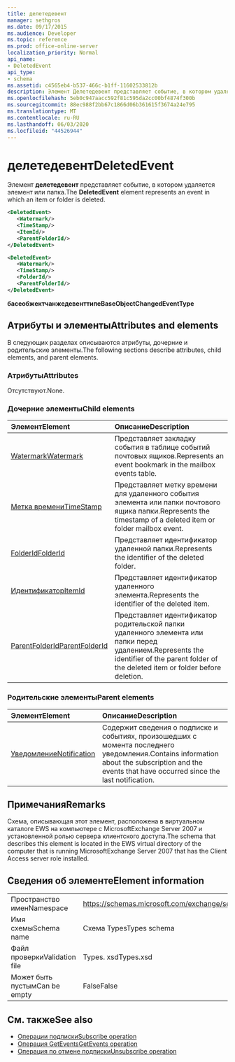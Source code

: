 ```yaml
---
title: делетедевент
manager: sethgros
ms.date: 09/17/2015
ms.audience: Developer
ms.topic: reference
ms.prod: office-online-server
localization_priority: Normal
api_name:
- DeletedEvent
api_type:
- schema
ms.assetid: c4565eb4-b537-466c-b1ff-11602533812b
description: Элемент Делетедевент представляет событие, в котором удаляется элемент или папка.
ms.openlocfilehash: 5eb0c947aacc592f81c595da2cc00bf4874f300b
ms.sourcegitcommit: 88ec988f2bb67c1866d06b361615f3674a24e795
ms.translationtype: MT
ms.contentlocale: ru-RU
ms.lasthandoff: 06/03/2020
ms.locfileid: "44526944"
---
```

# <a name="deletedevent"></a><span data-ttu-id="7c0f5-103">делетедевент</span><span class="sxs-lookup"><span data-stu-id="7c0f5-103">DeletedEvent</span></span>

<span data-ttu-id="7c0f5-104">Элемент **делетедевент** представляет событие, в котором удаляется элемент или папка.</span><span class="sxs-lookup"><span data-stu-id="7c0f5-104">The **DeletedEvent** element represents an event in which an item or folder is deleted.</span></span> 
  
```xml
<DeletedEvent>
   <Watermark/>
   <TimeStamp/>
   <ItemId/>
   <ParentFolderId/>
</DeletedEvent>
```

```xml
<DeletedEvent>
   <Watermark/>
   <TimeStamp/>
   <FolderId/>
   <ParentFolderId/>
</DeletedEvent>
```

<span data-ttu-id="7c0f5-105">**басеобжектчанжедевенттипе**</span><span class="sxs-lookup"><span data-stu-id="7c0f5-105">**BaseObjectChangedEventType**</span></span>

## <a name="attributes-and-elements"></a><span data-ttu-id="7c0f5-106">Атрибуты и элементы</span><span class="sxs-lookup"><span data-stu-id="7c0f5-106">Attributes and elements</span></span>

<span data-ttu-id="7c0f5-107">В следующих разделах описываются атрибуты, дочерние и родительские элементы.</span><span class="sxs-lookup"><span data-stu-id="7c0f5-107">The following sections describe attributes, child elements, and parent elements.</span></span>
  
### <a name="attributes"></a><span data-ttu-id="7c0f5-108">Атрибуты</span><span class="sxs-lookup"><span data-stu-id="7c0f5-108">Attributes</span></span>

<span data-ttu-id="7c0f5-109">Отсутствуют.</span><span class="sxs-lookup"><span data-stu-id="7c0f5-109">None.</span></span>
  
### <a name="child-elements"></a><span data-ttu-id="7c0f5-110">Дочерние элементы</span><span class="sxs-lookup"><span data-stu-id="7c0f5-110">Child elements</span></span>

|<span data-ttu-id="7c0f5-111">**Элемент**</span><span class="sxs-lookup"><span data-stu-id="7c0f5-111">**Element**</span></span>|<span data-ttu-id="7c0f5-112">**Описание**</span><span class="sxs-lookup"><span data-stu-id="7c0f5-112">**Description**</span></span>|
|:-----|:-----|
|[<span data-ttu-id="7c0f5-113">Watermark</span><span class="sxs-lookup"><span data-stu-id="7c0f5-113">Watermark</span></span>](watermark.md) <br/> |<span data-ttu-id="7c0f5-114">Представляет закладку события в таблице событий почтовых ящиков.</span><span class="sxs-lookup"><span data-stu-id="7c0f5-114">Represents an event bookmark in the mailbox events table.</span></span>  <br/> |
|[<span data-ttu-id="7c0f5-115">Метка времени</span><span class="sxs-lookup"><span data-stu-id="7c0f5-115">TimeStamp</span></span>](timestamp.md) <br/> |<span data-ttu-id="7c0f5-116">Представляет метку времени для удаленного события элемента или папки почтового ящика папки.</span><span class="sxs-lookup"><span data-stu-id="7c0f5-116">Represents the timestamp of a deleted item or folder mailbox event.</span></span>  <br/> |
|[<span data-ttu-id="7c0f5-117">FolderId</span><span class="sxs-lookup"><span data-stu-id="7c0f5-117">FolderId</span></span>](folderid.md) <br/> |<span data-ttu-id="7c0f5-118">Представляет идентификатор удаленной папки.</span><span class="sxs-lookup"><span data-stu-id="7c0f5-118">Represents the identifier of the deleted folder.</span></span>  <br/> |
|[<span data-ttu-id="7c0f5-119">Идентификатор</span><span class="sxs-lookup"><span data-stu-id="7c0f5-119">ItemId</span></span>](itemid.md) <br/> |<span data-ttu-id="7c0f5-120">Представляет идентификатор удаленного элемента.</span><span class="sxs-lookup"><span data-stu-id="7c0f5-120">Represents the identifier of the deleted item.</span></span>  <br/> |
|[<span data-ttu-id="7c0f5-121">ParentFolderId</span><span class="sxs-lookup"><span data-stu-id="7c0f5-121">ParentFolderId</span></span>](parentfolderid.md) <br/> |<span data-ttu-id="7c0f5-122">Представляет идентификатор родительской папки удаленного элемента или папки перед удалением.</span><span class="sxs-lookup"><span data-stu-id="7c0f5-122">Represents the identifier of the parent folder of the deleted item or folder before deletion.</span></span>  <br/> |
   
### <a name="parent-elements"></a><span data-ttu-id="7c0f5-123">Родительские элементы</span><span class="sxs-lookup"><span data-stu-id="7c0f5-123">Parent elements</span></span>

|<span data-ttu-id="7c0f5-124">**Элемент**</span><span class="sxs-lookup"><span data-stu-id="7c0f5-124">**Element**</span></span>|<span data-ttu-id="7c0f5-125">**Описание**</span><span class="sxs-lookup"><span data-stu-id="7c0f5-125">**Description**</span></span>|
|:-----|:-----|
|[<span data-ttu-id="7c0f5-126">Уведомление</span><span class="sxs-lookup"><span data-stu-id="7c0f5-126">Notification</span></span>](notification-ex15websvcsotherref.md) <br/> |<span data-ttu-id="7c0f5-127">Содержит сведения о подписке и событиях, произошедших с момента последнего уведомления.</span><span class="sxs-lookup"><span data-stu-id="7c0f5-127">Contains information about the subscription and the events that have occurred since the last notification.</span></span>  <br/> |
   
## <a name="remarks"></a><span data-ttu-id="7c0f5-128">Примечания</span><span class="sxs-lookup"><span data-stu-id="7c0f5-128">Remarks</span></span>

<span data-ttu-id="7c0f5-129">Схема, описывающая этот элемент, расположена в виртуальном каталоге EWS на компьютере с MicrosoftExchange Server 2007 и установленной ролью сервера клиентского доступа.</span><span class="sxs-lookup"><span data-stu-id="7c0f5-129">The schema that describes this element is located in the EWS virtual directory of the computer that is running MicrosoftExchange Server 2007 that has the Client Access server role installed.</span></span>
  
## <a name="element-information"></a><span data-ttu-id="7c0f5-130">Сведения об элементе</span><span class="sxs-lookup"><span data-stu-id="7c0f5-130">Element information</span></span>

|||
|:-----|:-----|
|<span data-ttu-id="7c0f5-131">Пространство имен</span><span class="sxs-lookup"><span data-stu-id="7c0f5-131">Namespace</span></span>  <br/> |https://schemas.microsoft.com/exchange/services/2006/types  <br/> |
|<span data-ttu-id="7c0f5-132">Имя схемы</span><span class="sxs-lookup"><span data-stu-id="7c0f5-132">Schema name</span></span>  <br/> |<span data-ttu-id="7c0f5-133">Схема Types</span><span class="sxs-lookup"><span data-stu-id="7c0f5-133">Types schema</span></span>  <br/> |
|<span data-ttu-id="7c0f5-134">Файл проверки</span><span class="sxs-lookup"><span data-stu-id="7c0f5-134">Validation file</span></span>  <br/> |<span data-ttu-id="7c0f5-135">Types. xsd</span><span class="sxs-lookup"><span data-stu-id="7c0f5-135">Types.xsd</span></span>  <br/> |
|<span data-ttu-id="7c0f5-136">Может быть пустым</span><span class="sxs-lookup"><span data-stu-id="7c0f5-136">Can be empty</span></span>  <br/> |<span data-ttu-id="7c0f5-137">False</span><span class="sxs-lookup"><span data-stu-id="7c0f5-137">False</span></span>  <br/> |
   
## <a name="see-also"></a><span data-ttu-id="7c0f5-138">См. также</span><span class="sxs-lookup"><span data-stu-id="7c0f5-138">See also</span></span>

- [<span data-ttu-id="7c0f5-139">Операции подписки</span><span class="sxs-lookup"><span data-stu-id="7c0f5-139">Subscribe operation</span></span>](subscribe-operation.md)  
- [<span data-ttu-id="7c0f5-140">Операция GetEvents</span><span class="sxs-lookup"><span data-stu-id="7c0f5-140">GetEvents operation</span></span>](getevents-operation.md)  
- [<span data-ttu-id="7c0f5-141">Операция по отмене подписки</span><span class="sxs-lookup"><span data-stu-id="7c0f5-141">Unsubscribe operation</span></span>](unsubscribe-operation.md)

